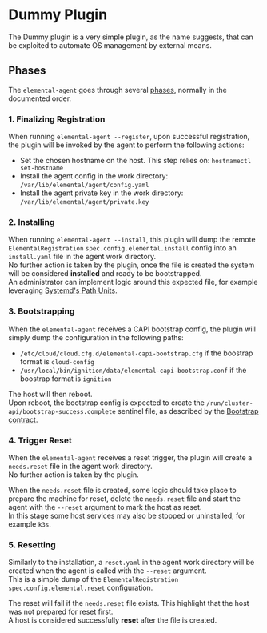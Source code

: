 # Dummy Plugin

The Dummy plugin is a very simple plugin, as the name suggests, that can be exploited to automate OS management by external means.  

## Phases

The `elemental-agent` goes through several [phases](../../doc/HOST_PHASES.md), normally in the documented order.  

### 1. Finalizing Registration

When running `elemental-agent --register`, upon successful registration, the plugin will be invoked by the agent to perform the following actions:

- Set the chosen hostname on the host. This step relies on: `hostnamectl set-hostname`
- Install the agent config in the work directory: `/var/lib/elemental/agent/config.yaml`
- Install the agent private key in the work directory: `/var/lib/elemental/agent/private.key`

### 2. Installing

When running `elemental-agent --install`, this plugin will dump the remote `ElementalRegistration` `spec.config.elemental.install` config into an `install.yaml` file in the agent work directory.  
No further action is taken by the plugin, once the file is created the system will be considered **installed** and ready to be bootstrapped.  
An administrator can implement logic around this expected file, for example leveraging [Systemd's Path Units](https://www.freedesktop.org/software/systemd/man/latest/systemd.path.html).  

### 3. Bootstrapping

When the `elemental-agent` receives a CAPI bootstrap config, the plugin will simply dump the configuration in the following paths:

- `/etc/cloud/cloud.cfg.d/elemental-capi-bootstrap.cfg` if the boostrap format is `cloud-config`
- `/usr/local/bin/ignition/data/elemental-capi-bootstrap.conf` if the boostrap format is `ignition`

The host will then reboot.  
Upon reboot, the bootstrap config is expected to create the `/run/cluster-api/bootstrap-success.complete` sentinel file, as described by the [Bootstrap contract](https://cluster-api.sigs.k8s.io/developer/providers/bootstrap#sentinel-file).  

### 4. Trigger Reset

When the `elemental-agent` receives a reset trigger, the plugin will create a `needs.reset` file in the agent work directory.  
No further action is taken by the plugin.

When the `needs.reset` file is created, some logic should take place to prepare the machine for reset, delete the `needs.reset` file and start the agent with the `--reset` argument to mark the host as reset.  
In this stage some host services may also be stopped or uninstalled, for example `k3s`.  

### 5. Resetting

Similarly to the installation, a `reset.yaml` in the agent work directory will be created when the agent is called with the `--reset` argument.  
This is a simple dump of the `ElementalRegistration` `spec.config.elemental.reset` configuration.

The reset will fail if the `needs.reset` file exists. This highlight that the host was not prepared for reset first.  
A host is considered successfully **reset** after the file is created.  
